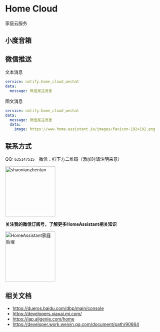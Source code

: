 # Home Cloud
家庭云服务


## 小度音箱




## 微信推送

文本消息
```yaml
service: notify.home_cloud_wechat
data:
  message: 微信推送消息
```
图文消息
```yaml
service: notify.home_cloud_wechat
data:
  message: 微信推送消息
  data:
    image: https://www.home-assistant.io/images/favicon-192x192.png
```

## 联系方式

QQ: `635147515`&emsp;微信：扫下方二维码（添加时请注明来意）

<img src="https://ha.jiluxinqing.com/img/wx.jpg" height="160" alt="shaonianzhentan" title="shaonianzhentan"> 


**关注我的微信订阅号，了解更多HomeAssistant相关知识**

<img src="https://ha.jiluxinqing.com/img/wechat-channel.png" height="160" alt="HomeAssistant家庭助理" title="HomeAssistant家庭助理"> 



## 相关文档

- https://dueros.baidu.com/dbp/main/console
- https://developers.xiaoai.mi.com/
- https://iap.aligenie.com/home
- https://developer.work.weixin.qq.com/document/path/90664